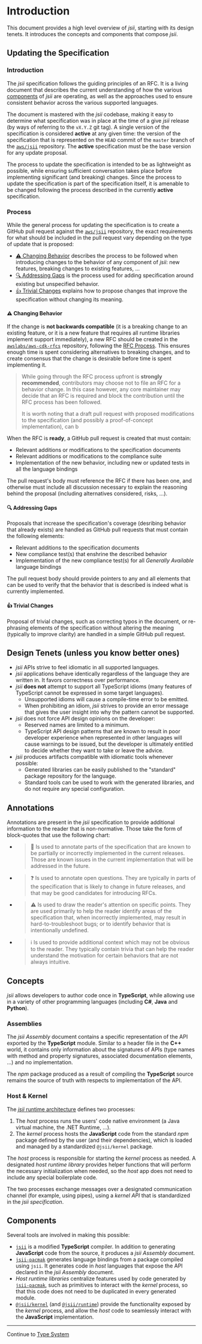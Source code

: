 # Introduction

This document provides a high level overview of *jsii*, starting with its
design tenets. It introduces the concepts and components that compose *jsii*.


## Updating the Specification

### Introduction

The *jsii* specification follows the guiding principles of an RFC. It is a
living document that describes the current understanding of how the various
[components](#components) of *jsii* are operating, as well as the approaches
used to ensure consistent behavior across the various supported languages.

The document is mastered with the *jsii* codebase, making it easy to determine
what specification was in place at the time of a give *jsii* release (by ways of
referring to the `vX.Y.Z` git tag). A single version of the specification is
considered **active** at any given time: the version of the specification that
is represented on the `HEAD` commit of the `master` branch of the [`aws/jsii`]
repository. The **active** specification must be the base version for any update
proposal.

[`aws/jsii`]: https://github.com/aws/jsii

The process to update the specification is intended to be as lightweight as
possible, while ensuring sufficient conversation takes place before implementing
significant (and breaking) changes. Since the process to update the
specification is part of the specification itself, it is amenable to be changed
following the process described in the currently **active** specification.

### Process

While the general process for updating the specification is to create a GitHub
pull request against the [`aws/jsii`] repository, the exact requirements for
what should be included in the pull request vary depending on the type of update
that is proposed:

- [:warning: Changing Behavior](#new-behavior) describes the process to be
  followed when introducing changes to the behavior of any component of *jsii*:
  new features, breaking changes to existing features, ...
- [:mag: Addressing Gaps](#addressing-gaps) is the process used for adding
  specification around existing but unspecified behavior.
- [:thumbsup: Trivial Changes](#trivial) explains how to propose changes that
  improve the specification without changing its meaning.

#### <a id="new-behavior"/> :warning: Changing Behavior

If the change is **not backwards compatible** (it is a breaking change to an
existing feature, or it is a new feature that requires all runtime libraries
implement support immediately), a new RFC should be created in the
[`awslabs/aws-cdk-rfcs`] repository, following the [RFC Process]. This ensures
enough time is spent considering alternatives to breaking changes, and to create
consensus that the change is desirable before time is spent implementing it.

[`awslabs/aws-cdk-rfcs`]: https://github.com/awslabs/aws-cdk-rfcs
[RFC Process]: https://github.com/aws/aws-cdk-rfcs#what-the-process-is

> While going through the RFC process upfront is **strongly recommended**,
> contributors may choose not to file an RFC for a behavior change. In this case
> however, any core maintainer may decide that an RFC is required and block the
> contribution until the RFC process has been followed.
>
> It is worth noting that a draft pull request with proposed modifications to
> the specification (and possibly a proof-of-concept implementation), can b

When the RFC is **ready**, a GitHub pull request is created that must contain:

- Relevant additions or modifications to the specification documents
- Relevant additions or modifications to the compliance suite
- Implementation of the new behavior, including new or updated tests in all the
  language bindings

The pull request's body must reference the RFC if there has been one, and
otherwise must include all discussion necessary to explain the reasoning behind
the proposal (including alternatives considered, risks, ...).

#### <a id="addressing-gaps"/> :mag: Addressing Gaps

Proposals that increase the specification's coverage (desribing behavior that
already exists) are handled as GitHub pull requests that must contain the
following elements:

- Relevant additions to the specification documents
- New compliance test(s) that enshrine the described behavior
- Implementation of the new compliance test(s) for all *Generally Available*
  language bindings

The pull request body should provide pointers to any and all elements that can
be used to verify that the behavior that is described is indeed what is
currently implemented.

#### <a id="trivial"/> :thumbsup: Trivial Changes

Proposal of trivial changes, such as correcting typos in the document, or
re-phrasing elements of the specification without altering the meaning
(typically to improve clarity) are handled in a simple GitHub pull request.


## Design Tenets (unless you know better ones)

* *jsii* APIs strive to feel idiomatic in all supported languages.
* *jsii* applications behave identically regardless of the language they are
  written in. It favors correctness over performance.
* *jsii* **does not** attempt to support all TypeScript idioms (many features of
  TypeScript cannot be expressed in some target languages).
  * Unsupported idioms will cause a compile-time error to be emitted.
  * When prohibiting an idiom, *jsii* strives to provide an error message that
    gives the user insight into why the pattern cannot be supported.
* *jsii* does not force API design opinions on the developer:
  * Reserved names are limited to a minimum.
  * TypeScript API design patterns that are known to result in poor developer
    experience when represented in other languages will cause warnings to be
    issued, but the developer is ultimately entitled to decide whether they want
    to take or leave the advice.
* *jsii* produces artifacts compatible with idiomatic tools whenever possible:
  * Generated libraries can be easily published to the "standard" package
    repository for the language.
  * Standard tools can be used to work with the generated libraries, and do not
    require any special configuration.


## Annotations

Annotations are present in the *jsii* specification to provide additional
information to the reader that is non-normative. Those take the form of
block-quotes that use the following chart:

- > :construction: Is used to annotate parts of the specification that are known
  > to be partially or incorrectly implemented in the current releases. Those
  > are known issues in the current implementation that will be addressed in the
  > future.

- > :question: Is used to annotate open questions. They are typically in parts
  > of the specification that is likely to change in future releases, and that
  > may be good candidates for introducing RFCs.

- > :warning: Is used to draw the reader's attention on specific points. They
  > are used primarily to help the reader identify areas of the specification
  > that, when incorrectly implemented, may result in hard-to-troubleshoot bugs;
  > or to identify behavior that is intentionally undefined.

- > :information_source: Is used to provide additional context which may not be
  > obvious to the reader. They typically contain trivia that can help the
  > reader understand the motivation for certain behaviors that are not always
  > intuitive.

## Concepts

*jsii* allows developers to author code once in **TypeScript**, while allowing
use in a variety of other programming languages (including **C#**, **Java** and
**Python**).

### Assemblies

The *jsii Assembly* document contains a specific representation of the API
exported by the **TypeScript** module. Similar to a header file in the **C++**
world, it contains only information about the signatures of APIs (type names
with method and property signatures, associated documentation elements, ...) and
no implementation.

The *npm* package produced as a result of compiling the **TypeScript** source
remains the source of truth with respects to implementation of the API.

### Host & Kernel

The [*jsii* runtime architecture] defines two processes:

1. The *host* process runs the users' code native environment (a Java virtual
   machine, the .NET Runtime, ...).
2. The *kernel* process hosts the **JavaScript** code from the standard *npm*
   package defined by the user (and their dependencies), which is loaded and
   managed by a standardized `@jsii/kernel` package.

The *host* process is responsible for starting the *kernel* process as needed. A
designated *host runtime library* provides helper functions that will perform
the necessary initialization when needed, so the *host* app does not need to
include any special boilerplate code.

The two processes exchange messages over a designated communication channel (for
example, using pipes), using a *kernel API* that is standardized in the *jsii
specification*.

[*jsii* runtime architecture]: ../runtime-architecture.md


## Components

Several tools are involved in making this possible:

* [`jsii`] is a modified **TypeScript** compiler. In addition to generating
  **JavaScript** code from the source, it produces a *jsii Assembly* document.
* [`jsii-pacmak`] generates language bindings from a package compiled using
  `jsii`. It generates code in *host* languages that expose the API declared in
  the *jsii Assembly* document.
* *Host runtime libraries* centralize features used by code generated by
  [`jsii-pacmak`], such as primitives to interact with the *kernel* process, so
  that this code does not need to be duplicated in every generated module.
* [`@jsii/kernel`] (and [`@jsii/runtime`]) provide the functionality exposed by
  the *kernel* process, and allow the *host* code to seamlessly interact with
  the **JavaScript** implementation.

[`jsii`]: ../../../packages/jsii
[`jsii-pacmak`]: ../../../packages/jsii-pacmak
[`@jsii/kernel`]: ../../../packages/@jsii/kernel
[`@jsii/runtime`]: ../../../packages/@jsii/runtime

--------------------------------------------------------------------------------

Continue to [Type System](./2-type-system.md)
